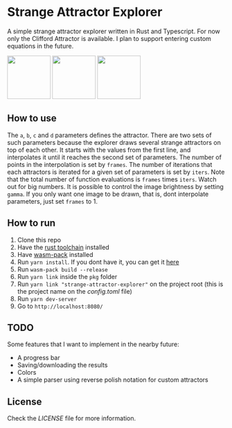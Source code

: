 # Strange Attractor Explorer

A simple strange attractor explorer written in Rust and Typescript. For now
only the Clifford Attractor is available. I plan to support entering custom
equations in the future.

<p float="left">
  <img src="/examples/example1.png" width="100" />
  <img src="/examples/example2.png" width="100" />
  <img src="/examples/example3.png" width="100" />
</p>

## How to use

The `a`, `b`, `c` and `d` parameters
defines the attractor. There are two sets of such parameters because the explorer
draws several strange attractors on top of each other. It starts with the values
from the first line, and interpolates it until it reaches the second set of
parameters. The number of points in the interpolation is set by `frames`. The
number of iterations that each attractors is iterated for a given set of
parameters is set by `iters`. Note that the total number of function evaluations
is `frames` times `iters`. Watch out for big numbers. It is possible to control
the image brightness by setting `gamma`. If you only want one image to be drawn,
that is, dont interpolate parameters, just set `frames` to 1.

## How to run

1. Clone this repo
2. Have the [rust toolchain](https://www.rust-lang.org/tools/install) installed
3. Have [wasm-pack](https://rustwasm.github.io/wasm-pack/installer/) installed
4. Run `yarn install`. If you dont have it, you can get it [here](https://yarnpkg.com/lang/en/docs/install/)
5. Run `wasm-pack build --release`
6. Run `yarn link` inside the `pkg` folder
7. Run `yarn link "strange-attractor-explorer"` on the project root (this is the project name on the _config.toml_ file)
8. Run `yarn dev-server`
9. Go to `http://localhost:8080/`

## TODO

Some features that I want to implement in the nearby future:

- A progress bar
- Saving/downloading the results
- Colors
- A simple parser using reverse polish notation for custom attractors

## License

Check the _LICENSE_ file for more information.

